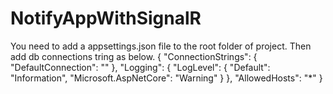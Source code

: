 # NotifyAppWithSignalR

You need to add a appsettings.json file to the root folder of project. Then add db connections tring as below.
{
"ConnectionStrings": {
"DefaultConnection": ""
},
"Logging": {
"LogLevel": {
"Default": "Information",
"Microsoft.AspNetCore": "Warning"
}
},
"AllowedHosts": "\*"
}
